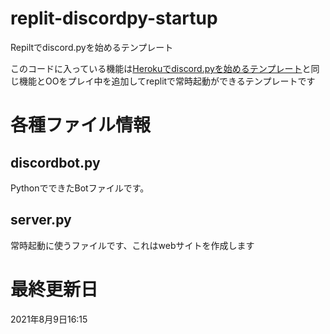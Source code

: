 # replit-discordpy-startup
Repiltでdiscord.pyを始めるテンプレート

このコードに入っている機能は[Herokuでdiscord.pyを始めるテンプレート](https://github.com/DiscordBotPortalJP/discordpy-startup)と同じ機能とOOをプレイ中を追加してreplitで常時起動ができるテンプレートです 

# 各種ファイル情報
## discordbot.py
PythonでできたBotファイルです。
## server.py 
常時起動に使うファイルです、これはwebサイトを作成します
# 最終更新日
2021年8月9日16:15
